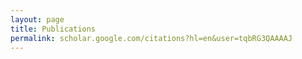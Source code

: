 ```yaml
---
layout: page
title: Publications
permalink: scholar.google.com/citations?hl=en&user=tqbRG3QAAAAJ
---
```

